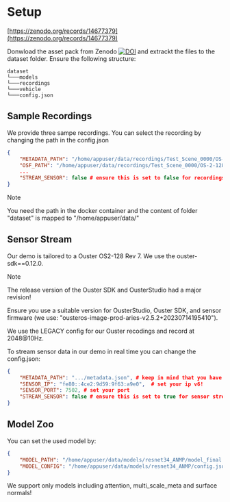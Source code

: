 # Setup

[https://zenodo.org/records/14677379](https://zenodo.org/records/14677379)

Donwload the asset pack from Zenodo [![DOI](https://zenodo.org/badge/DOI/10.5281/zenodo.14677379.svg)](https://doi.org/10.5281/zenodo.14677379) and extrackt the files to the dataset folder.
Ensure the following structure:

```
dataset
└───models
└───recordings
└───vehicle
└───config.json
```

## Sample Recordings
We provide three sampe recordings.
You can select the recording by changing the path in the config.json
```json
{
    "METADATA_PATH": "/home/appuser/data/recordings/Test_Scene_0000/OS-2-128-992317000331-2048x10.json",
    "OSF_PATH": "/home/appuser/data/recordings/Test_Scene_0000/OS-2-128-992317000331-2048x10.osf",
    ...
    "STREAM_SENSOR": false # ensure this is set to false for recordings
}
```
> [!NOTE]
> You need the path in the docker container and the content of folder "dataset" is mapped to "/home/appuser/data/"

## Sensor Stream
Our demo is tailored to a Ouster OS2-128 Rev 7. We use the ouster-sdk==0.12.0. 
> [!NOTE]
> The release version of the Ouster SDK and OusterStudio had a major revision!
> 
> Ensure you use a suitable version for OusterStudio, Ouster SDK, and sensor firmware (we use: "ousteros-image-prod-aries-v2.5.2+20230714195410").
> 
> We use the LEGACY config for our Ouster recodings and record at 2048@10Hz.

To stream sensor data in our demo in real time you can change the config.json:
```json
{
    "METADATA_PATH": ".../metadata.json", # keep in mind that you have to initialize the sensor and create a meta data json!
    "SENSOR_IP": "fe80::4ce2:9d59:9f63:a9e0",  # set your ip v6!
    "SENSOR_PORT": 7502, # set your port
    "STREAM_SENSOR": false # ensure this is set to true for sensor streaming
}
```

## Model Zoo
You can set the used model by:
```json
{
    "MODEL_PATH": "/home/appuser/data/models/resnet34_ANMP/model_final.pth",
    "MODEL_CONFIG": "/home/appuser/data/models/resnet34_ANMP/config.json",
}
```

We support only models including attention, multi_scale_meta and surface normals!
